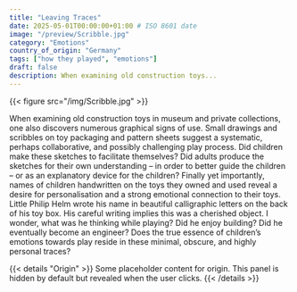 ```yaml
---
title: "Leaving Traces"
date: 2025-05-01T00:00:00+01:00 # ISO 8601 date
image: "/preview/Scribble.jpg"
category: "Emotions"
country_of_origin: "Germany"
tags: ["how they played", "emotions"]
draft: false
description: When examining old construction toys...
---
```


{{< figure src="/img/Scribble.jpg"  >}}

When examining old construction toys in museum and private collections, one also discovers numerous graphical signs of use. Small drawings and scribbles on toy packaging and pattern sheets suggest a systematic, perhaps collaborative, and possibly challenging play process. Did children make these sketches to facilitate themselves? Did adults produce the sketches for their own understanding – in order to better guide the children – or as an explanatory device for the children? Finally yet importantly, names of children handwritten on the toys they owned and used reveal a desire for personalisation and a strong emotional connection to their toys. Little Philip Helm wrote his name in beautiful calligraphic letters on the back of his toy box. His careful writing implies this was a cherished object. I wonder, what was he thinking while playing? Did he enjoy building? Did he eventually become an engineer? Does the true essence of children’s emotions towards play reside in these minimal, obscure, and highly personal traces?


{{< details "Origin" >}}
Some placeholder content for origin. This panel is hidden by default but revealed when the user clicks.
{{< /details >}}

